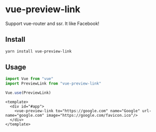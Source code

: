 # vue-preview-link

Support vue-router and ssr. It like Facebook!

## Install

``` bash
yarn install vue-preview-link
```

## Usage

``` js
import Vue from "vue"
import PreviewLink from "vue-preview-link"

Vue.use(PreviewLink)
```
``` vue
<template>
  <div id="#app">
    <vue-preview-link to="https://google.com" name="Google" url-name="google.com" image="https://google.com/favicon.ico"/>
  </div>
</template>
```
